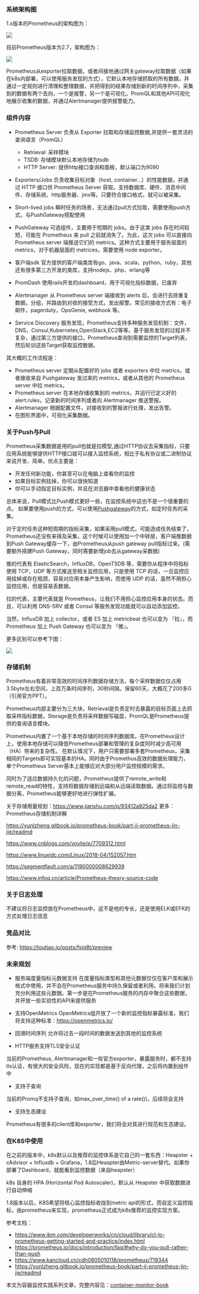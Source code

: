 
### 系统架构图

1.x版本的Prometheus的架构图为：

![](http://www.xuyasong.com/wp-content/uploads/2019/03/15502243628698.jpg)

目前Prometheus版本为2.7，架构图为：
  
  ![](http://www.xuyasong.com/wp-content/uploads/2019/03/15502233228446.jpg)
  

  Prometheus从exporter拉取数据，或者间接地通过网关gateway拉取数据（如果在k8s内部署，可以使用服务发现的方式），它默认本地存储抓取的所有数据，并通过一定规则进行清理和整理数据，并把得到的结果存储到新的时间序列中，采集到的数据有两个去向，一个是报警，另一个是可视化。PromQL和其他API可视化地展示收集的数据，并通过Alertmanager提供报警能力。


### 组件内容

* Prometheus Server
  负责从 Exporter 拉取和存储监控数据,并提供一套灵活的查询语言（PromQL）
  * Retrieval: 采样模块
  * TSDB: 存储模块默认本地存储为tsdb
  * HTTP Server: 提供http接口查询和面板，默认端口为9090

* Exporters/Jobs
负责收集目标对象（host, container…）的性能数据，并通过 HTTP 接口供 Prometheus Server 获取。支持数据库、硬件、消息中间件、存储系统、http服务器、jmx等。只要符合接口格式，就可以被采集。

* Short-lived jobs
瞬时任务的场景，无法通过pull方式拉取，需要使用push方式，与PushGateway搭配使用

* PushGateway
可选组件，主要用于短期的 jobs。由于这类 jobs 存在时间较短，可能在 Prometheus 来 pull 之前就消失了。为此，这次 jobs 可以直接向 Prometheus server 端推送它们的 metrics。这种方式主要用于服务层面的 metrics，对于机器层面的 metrices，需要使用 node exporter。

* 客户端sdk
官方提供的客户端类库有go、java、scala、python、ruby，其他还有很多第三方开发的类库，支持nodejs、php、erlang等

* PromDash
使用rails开发的dashboard，用于可视化指标数据，已废弃

* Alertmanager
从 Prometheus server 端接收到 alerts 后，会进行去除重复数据，分组，并路由到对收的接受方式，发出报警。常见的接收方式有：电子邮件，pagerduty，OpsGenie, webhook 等。


* Service Discovery
服务发现，Prometheus支持多种服务发现机制：文件，DNS，Consul,Kubernetes,OpenStack,EC2等等。基于服务发现的过程并不复杂，通过第三方提供的接口，Prometheus查询到需要监控的Target列表，然后轮训这些Target获取监控数据。


其大概的工作流程是：

* Prometheus server 定期从配置好的 jobs 或者 exporters 中拉 metrics，或者接收来自 Pushgateway 发过来的 metrics，或者从其他的 Prometheus server 中拉 metrics。
* Prometheus server 在本地存储收集到的 metrics，并运行已定义好的 alert.rules，记录新的时间序列或者向 Alertmanager 推送警报。
* Alertmanager 根据配置文件，对接收到的警报进行处理，发出告警。
* 在图形界面中，可视化采集数据。


### 关于Push与Pull

Prometheus采集数据是用的pull也就是拉模型,通过HTTP协议去采集指标，只要应用系统能够提供HTTP接口就可以接入监控系统，相比于私有协议或二进制协议来说开发、简单。优点主要是：

* 开发任何新功能，你甚至可以在电脑上查看你的监控
* 如果目标实例挂掉，你可以很快知道
* 你可以手动指定目标实例，并且在浏览器中查看他的健康状态

总体来说，Pull模式比Push模式更好一些，在监控系统中这也不是一个很重要的点。
如果要使用push的方式，可以使用[Pushgateway](https://prometheus.io/docs/instrumenting/pushing/)的方式，如定时任务的采集。

对于定时任务这种短周期的指标采集，如果采用pull模式，可能造成任务结束了，Prometheus还没有来得及采集，这个时候可以使用加一个中转层，客户端推数据到Push Gateway缓存一下，由Prometheus从push gateway pull指标过来。(需要额外搭建Push Gateway，同时需要新增job去从gateway采数据)


推的代表有 ElasticSearch，InfluxDB，OpenTSDB 等，需要你从程序中将指标使用 TCP，UDP 等方式推送至相关监控应用，只是使用 TCP 的话，一旦监控应用挂掉或存在瓶颈，容易对应用本身产生影响，而使用 UDP 的话，虽然不用担心监控应用，但是容易丢数据。

拉的代表，主要代表就是 Prometheus，让我们不用担心监控应用本身的状态。而且，可以利用 DNS-SRV 或者 Consul 等服务发现功能就可以自动添加监控。

当然，InfluxDB 加上 collector，或者 ES 加上 metricbeat 也可以变为 『拉』，而 Prometheus 加上 Push Gateway 也可以变为 『推』。


更多区别可以参考下图：

![](http://www.xuyasong.com/wp-content/uploads/2019/03/15502975113235.jpg)


### 存储机制

Prometheus有着非常高效的时间序列数据存储方法，每个采样数据仅仅占用3.5byte左右空间，上百万条时间序列，30秒间隔，保留60天，大概花了200多G（引用官方PPT）。

Prometheus内部主要分为三大块，Retrieval是负责定时去暴露的目标页面上去抓取采样指标数据，Storage是负责将采样数据写磁盘，PromQL是Prometheus提供的查询语言模块。

Prometheus内置了一个基于本地存储的时间序列数据库。在Prometheus设计上，使用本地存储可以降低Prometheus部署和管理的复杂度同时减少高可用（HA）带来的复杂性。 在默认情况下，用户只需要部署多套Prometheus，采集相同的Targets即可实现基本的HA。同时由于Promethus高效的数据处理能力，单个Prometheus Server基本上能够应对大部分用户监控规模的需求。

同时为了适应数据持久化的问题，Prometheus提供了remote_write和remote_read的特性，支持将数据存储到远端和从远端读取数据。通过将监控与数据分离，Prometheus能够更好地进行弹性扩展。

关于存储用量规划：https://www.jianshu.com/p/93412a925da2
更多：Prometheus存储机制详解

https://yunlzheng.gitbook.io/prometheus-book/part-ii-prometheus-jin-jie/readmd

https://www.cnblogs.com/vovlie/p/7709312.html

https://www.linuxidc.com/Linux/2018-04/152057.htm

https://segmentfault.com/a/1190000008629939

https://www.infoq.cn/article/Prometheus-theory-source-code

### 关于日志处理

不建议将日志监控放在Prometheus中，这不是他的专长，还是使用ELK或EFK的方式处理日志信息

### 竞品对比

参考: https://toutiao.io/posts/fsjq8t/preview

### 未来规划

* 服务端度量指标元数据支持
 在度量指标类型和其他元数据仅仅在客户库和展示格式中使用，并不会在Prometheus服务中持久保留或者利用。将来我们计划充分利用这些元数据。第一步是在Prometheus服务的内存中聚合这些数据，并开放一些实验性的API来提供服务
 
* 支持OpenMetrics
OpenMetrics组开放了一个新的监控指标暴露标准，我们将支持这种标准：https://openmetrics.io/

* 回溯时间序列
允许将过去一段时间的数据发送到其他的监控系统

* HTTP服务支持TLS安全认证

当前的Prometheus, Alertmanager和一些官方exporter，暴露服务时，都不支持tls认证，有很大的安全风险，现在的实现都是基于反向代理，之后将内置到组件中

* 支持子查询

当前的Promq不支持子查询，如max_over_time() of a rate())，后续将会支持

* 支持生态建设

Prometheus有很多的client库和exporter，我们将会对其进行规范和生态建设。


### 在K8S中使用

在之前的版本中，k8s默认以及推荐的监控体系是它自己的一套东西：Heapster + cAdvisor + Influxdb + Grafana，1.8后Heaspter由Metric-server替代。如果你部署了Dashboard，就能看到监控数据（来自heapster）

k8s 自身的 HPA (Horizontal Pod Autoscaler)，默认从 Heapster 中获取数据进行自动伸缩

1.8版本以后，K8S希望将核心监控指标收拢到metric api的形式，而自定义监控指标，由prometheus来实现，prometheus正式成为k8s推荐的监控实现方案。

参考文档：

* https://www.ibm.com/developerworks/cn/cloud/library/cl-lo-prometheus-getting-started-and-practice/index.html
* https://prometheus.io/docs/introduction/faq/#why-do-you-pull-rather-than-push
* https://www.kancloud.cn/cdh0805010118/prometheus/719344
* https://yunlzheng.gitbook.io/prometheus-book/part-ii-prometheus-jin-jie/readmd

本文为容器监控实践系列文章，完整内容见：[container-monitor-book](https://yasongxu.gitbook.io/container-monitor/)
